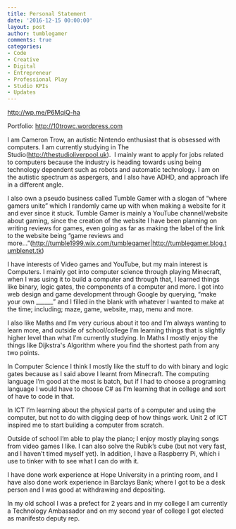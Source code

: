 ```yaml
---
title: Personal Statement
date: '2016-12-15 00:00:00'
layout: post
author: tumblegamer
comments: true
categories:
- Code
- Creative
- Digital
- Entrepreneur
- Professional Play
- Studio KPIs
- Updates
---
```

http://wp.me/P6MqiQ-ha

<span style="font-weight:400;">Portfolio: </span><a href="http://10trowc.wordpress.com"><span style="font-weight:400;">http://10trowc.wordpress.com</span></a>

<span style="font-weight:400;">I am Cameron Trow, an autistic Nintendo enthusiast that is obsessed with computers. I am currently studying in The Studio(</span><a href="http://thestudioliverpool.uk"><span style="font-weight:400;">http://thestudioliverpool.uk</span></a><span style="font-weight:400;">).  I mainly want to apply for jobs related to computers because the industry is heading towards using being technology dependent such as robots and automatic technology. I am on the autistic spectrum as aspergers, and I also have ADHD, and approach life in a different angle.</span>

<span style="font-weight:400;">I also own a pseudo business called Tumble Gamer with a slogan of “where gamers unite” which I randomly came up with when making a website for it and ever since it stuck. Tumble Gamer is mainly a YouTube channel/website about gaming, since the creation of the website I have been planning on writing reviews for games, even going as far as making the label of the link to the website being “game reviews and more…”(</span><a href="http://tumble1999.wix.com/tumblegamer"><span style="font-weight:400;">http://tumble1999.wix.com/tumblegamer</span></a><span style="font-weight:400;">|</span><a href="http://tumblegamer.blog.tumblenet.tk"><span style="font-weight:400;">http://tumblegamer.blog.tumblenet.tk</span></a><span style="font-weight:400;">)</span>

<span style="font-weight:400;">I have interests of Video games and YouTube, but my main interest is Computers. I mainly got into computer science through playing Minecraft, when I was using it to build a computer and through that, I learned things like binary, logic gates, the components of a computer and more. I got into web design and game development through Google by querying, “make your own ______” and I filled in the blank with whatever I wanted to make at the time; including; maze, game, website, map, menu and more.</span>

<span style="font-weight:400;">I also like Maths and I’m very curious about it too and I’m always wanting to learn more, and outside of school/college I’m learning things that is slightly higher level than what I’m currently studying. In Maths I mostly enjoy the things like Dijkstra's Algorithm where you find the shortest path from any two points.</span>

<span style="font-weight:400;">In Computer Science I think I mostly like the stuff to do with binary and logic gates because as I said above I learnt from Minecraft. The computing language I’m good at the most is batch, but if I had to choose a programing language I would have to choose C# as I’m learning that in college and sort of have to code in that.</span>

<span style="font-weight:400;">In ICT I’m learning about the physical parts of a computer and using the computer, but not to do with digging deep of how things work. Unit 2 of ICT inspired me to start building a computer from scratch.</span>

<span style="font-weight:400;">Outside of school I’m able to play the piano; I enjoy mostly playing songs from video games I like. I can also solve the Rubik’s cube (but not very fast, and I haven’t timed myself yet). In addition, I have a Raspberry Pi, which i use to tinker with to see what I can do with it.</span>

<span style="font-weight:400;">I have done work experience at Hope University in a printing room, and I have also done work experience in Barclays Bank; where I got to be a desk person and I was good at withdrawing and depositing.</span>

<span style="font-weight:400;">In my old school I was a prefect for 2 years and in my college I am currently a Technology Ambassador and on my second year of college I got elected as manifesto deputy rep.</span>

&nbsp;
